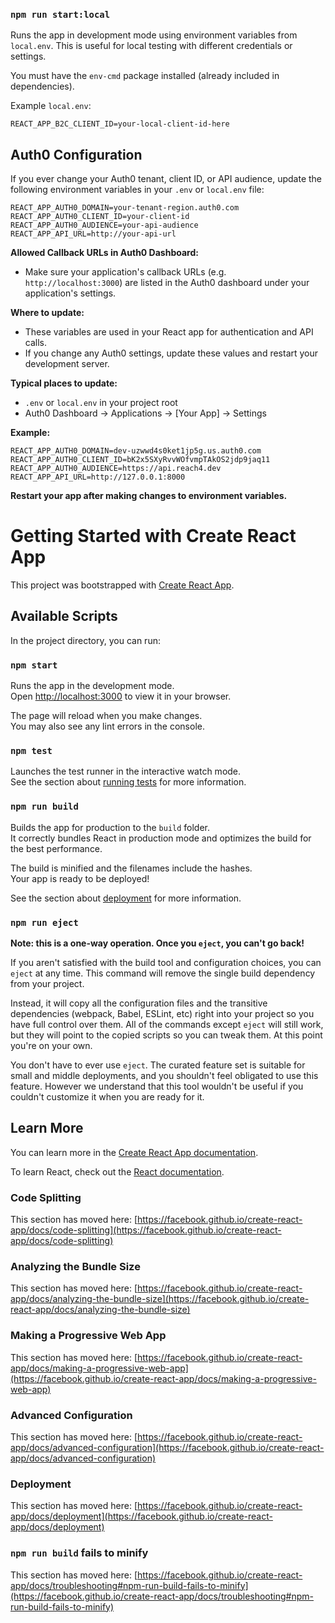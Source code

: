 ### `npm run start:local`

Runs the app in development mode using environment variables from `local.env`.
This is useful for local testing with different credentials or settings.

You must have the `env-cmd` package installed (already included in dependencies).

Example `local.env`:

```
REACT_APP_B2C_CLIENT_ID=your-local-client-id-here
```

## Auth0 Configuration

If you ever change your Auth0 tenant, client ID, or API audience, update the following environment variables in your `.env` or `local.env` file:

```
REACT_APP_AUTH0_DOMAIN=your-tenant-region.auth0.com
REACT_APP_AUTH0_CLIENT_ID=your-client-id
REACT_APP_AUTH0_AUDIENCE=your-api-audience
REACT_APP_API_URL=http://your-api-url
```

**Allowed Callback URLs in Auth0 Dashboard:**
- Make sure your application's callback URLs (e.g. `http://localhost:3000`) are listed in the Auth0 dashboard under your application's settings.

**Where to update:**
- These variables are used in your React app for authentication and API calls.
- If you change any Auth0 settings, update these values and restart your development server.

**Typical places to update:**
- `.env` or `local.env` in your project root
- Auth0 Dashboard → Applications → [Your App] → Settings

**Example:**
```
REACT_APP_AUTH0_DOMAIN=dev-uzwwd4s0ket1jp5g.us.auth0.com
REACT_APP_AUTH0_CLIENT_ID=bK2x5SXyRvvWOfvmpTAkOS2jdp9jaq11
REACT_APP_AUTH0_AUDIENCE=https://api.reach4.dev
REACT_APP_API_URL=http://127.0.0.1:8000
```

**Restart your app after making changes to environment variables.**

# Getting Started with Create React App

This project was bootstrapped with [Create React App](https://github.com/facebook/create-react-app).

## Available Scripts

In the project directory, you can run:

### `npm start`

Runs the app in the development mode.\
Open [http://localhost:3000](http://localhost:3000) to view it in your browser.

The page will reload when you make changes.\
You may also see any lint errors in the console.

### `npm test`

Launches the test runner in the interactive watch mode.\
See the section about [running tests](https://facebook.github.io/create-react-app/docs/running-tests) for more information.

### `npm run build`

Builds the app for production to the `build` folder.\
It correctly bundles React in production mode and optimizes the build for the best performance.

The build is minified and the filenames include the hashes.\
Your app is ready to be deployed!

See the section about [deployment](https://facebook.github.io/create-react-app/docs/deployment) for more information.

### `npm run eject`

**Note: this is a one-way operation. Once you `eject`, you can't go back!**

If you aren't satisfied with the build tool and configuration choices, you can `eject` at any time. This command will remove the single build dependency from your project.

Instead, it will copy all the configuration files and the transitive dependencies (webpack, Babel, ESLint, etc) right into your project so you have full control over them. All of the commands except `eject` will still work, but they will point to the copied scripts so you can tweak them. At this point you're on your own.

You don't have to ever use `eject`. The curated feature set is suitable for small and middle deployments, and you shouldn't feel obligated to use this feature. However we understand that this tool wouldn't be useful if you couldn't customize it when you are ready for it.

## Learn More

You can learn more in the [Create React App documentation](https://facebook.github.io/create-react-app/docs/getting-started).

To learn React, check out the [React documentation](https://reactjs.org/).

### Code Splitting

This section has moved here: [https://facebook.github.io/create-react-app/docs/code-splitting](https://facebook.github.io/create-react-app/docs/code-splitting)

### Analyzing the Bundle Size

This section has moved here: [https://facebook.github.io/create-react-app/docs/analyzing-the-bundle-size](https://facebook.github.io/create-react-app/docs/analyzing-the-bundle-size)

### Making a Progressive Web App

This section has moved here: [https://facebook.github.io/create-react-app/docs/making-a-progressive-web-app](https://facebook.github.io/create-react-app/docs/making-a-progressive-web-app)

### Advanced Configuration

This section has moved here: [https://facebook.github.io/create-react-app/docs/advanced-configuration](https://facebook.github.io/create-react-app/docs/advanced-configuration)

### Deployment

This section has moved here: [https://facebook.github.io/create-react-app/docs/deployment](https://facebook.github.io/create-react-app/docs/deployment)

### `npm run build` fails to minify

This section has moved here: [https://facebook.github.io/create-react-app/docs/troubleshooting#npm-run-build-fails-to-minify](https://facebook.github.io/create-react-app/docs/troubleshooting#npm-run-build-fails-to-minify)
